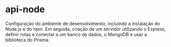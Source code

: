 # api-node
Configuração do ambiente de desenvolvimento, incluindo a instalação do Node.js e do npm. Em seguida, criação de um servidor utilizando o Express, definir rotas e conectar a um banco de dados, o MongoDB e usar a biblioteca do Prisma. 
